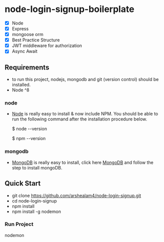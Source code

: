 # node-login-signup-boilerplate
- [x] Node
- [x] Express
- [x] mongoose orm
- [x] Best Practice Structure
- [x] JWT middleware for authorization
- [x] Async Await

## Requirements

* to run this project, nodejs, mongodb and git (version control) should be installed.
* Node ^8

### node

* [Node](http://nodejs.org/) is really easy to install & now include NPM. You should be able to run the following command after the installation procedure below.

  $ node --version
  
  $ npm --version

### mongodb

* [MongoDB](https://docs.mongodb.com/manual/installation/) is really easy to install, click here [MongoDB](https://docs.mongodb.com/manual/installation/) and follow the step to install mongoDB.

## Quick Start

* git clone https://github.com/arshealam4/node-login-signup.git
* cd node-login-signup
* npm install
* npm install -g nodemon

### Run Project 

nodemon
